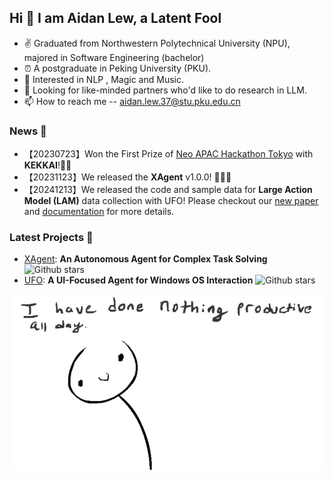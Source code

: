 ## Hi 👋 I am Aidan Lew,  a Latent Fool

- ✌ Graduated from Northwestern Polytechnical University (NPU), majored in Software Engineering (bachelor)
- ⏰ A postgraduate in Peking University (PKU).
- 👀 Interested in NLP , Magic and Music.
- 💞️ Looking for like-minded partners who'd like to do research in LLM. 
- 📫 How to reach me -- aidan.lew.37@stu.pku.edu.cn

### News 📰
- 【20230723】Won the First Prize of [Neo APAC Hackathon Tokyo](https://hackathon.neo.org/station/tokyo/) with **KEKKAI**!🎉🎉
- 【20231123】We released the **XAgent** v1.0.0! 🎉🎉🎉
- 【20241213】We released the code and sample data for **Large Action Model (LAM)** data collection with UFO! Please checkout our [new paper](https://arxiv.org/abs/2412.10047) and [documentation](https://microsoft.github.io/UFO/dataflow/overview/) for more details.    

### Latest Projects 💌
- [XAgent](https://github.com/OpenBMB/XAgent): **An Autonomous Agent for Complex Task Solving** ![Github stars](https://img.shields.io/github/stars/OpenBMB/XAgent.svg)
- [UFO](https://github.com/microsoft/UFO): **A UI-Focused Agent for Windows OS Interaction** ![Github stars](https://img.shields.io/github/stars/microsoft/UFO.svg)

<div  align="center">
<img src="https://github.com/AL-377/AL-377/blob/main/me.gif">  
</div>
